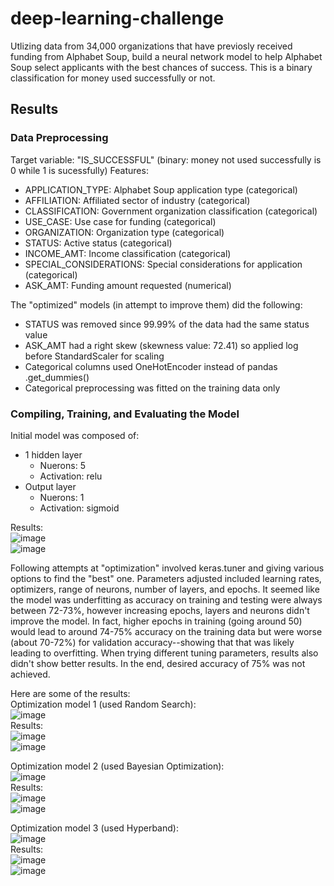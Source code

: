 # deep-learning-challenge
Utlizing data from 34,000 organizations that have previosly received funding from Alphabet Soup, build a neural network model to help Alphabet Soup select applicants with the best chances of success. This is a binary classification for money used successfully or not.

## Results
### Data Preprocessing
Target variable: "IS_SUCCESSFUL" (binary: money not used successfully is 0 while 1 is sucessfully)
Features: 
  - APPLICATION_TYPE: Alphabet Soup application type (categorical)
  - AFFILIATION: Affiliated sector of industry (categorical)
  - CLASSIFICATION: Government organization classification (categorical)
  - USE_CASE: Use case for funding (categorical)
  - ORGANIZATION: Organization type (categorical)
  - STATUS: Active status (categorical)
  - INCOME_AMT: Income classification (categorical)
  - SPECIAL_CONSIDERATIONS: Special considerations for application (categorical)
  - ASK_AMT: Funding amount requested (numerical)

The "optimized" models (in attempt to improve them) did the following:
- STATUS was removed since 99.99% of the data had the same status value
- ASK_AMT had a right skew (skewness value: 72.41) so applied log before StandardScaler for scaling
- Categorical columns used OneHotEncoder instead of pandas .get_dummies()
- Categorical preprocessing was fitted on the training data only

### Compiling, Training, and Evaluating the Model
Initial model was composed of:
- 1 hidden layer
    - Nuerons: 5
    - Activation: relu
- Output layer
    - Nuerons: 1
    - Activation: sigmoid

Results:  
![image](https://github.com/user-attachments/assets/be8e9c09-6fa8-4dc4-8853-24f53ea2a7a0)  
![image](https://github.com/user-attachments/assets/bbbf595e-7d2f-4e6b-a04d-ba1f271a58c0)

Following attempts at "optimization" involved keras.tuner and giving various options to find the "best" one. Parameters adjusted included learning rates, optimizers, range of neurons, number of layers, and epochs. It seemed like the model was underfitting as accuracy on training and testing were always between 72-73%, however increasing epochs, layers and neurons didn't improve the model. In fact, higher epochs in training (going around 50) would lead to around 74-75% accuracy on the training data but were worse (about 70-72%) for validation accuracy--showing that that was likely leading to overfitting. When trying different tuning parameters, results also didn't show better results. In the end, desired accuracy of 75% was not achieved.

Here are some of the results:  
Optimization model 1 (used Random Search):  
![image](https://github.com/user-attachments/assets/ed7b6f8e-599a-4d37-9196-77fe1b20db00)  
Results:  
![image](https://github.com/user-attachments/assets/f133018f-e295-41a0-9fb9-9e858eb34332)  
![image](https://github.com/user-attachments/assets/c0f39325-ebd1-425f-a7e0-c7980b7539ee)  

Optimization model 2 (used Bayesian Optimization):  
![image](https://github.com/user-attachments/assets/cdf330df-a26b-4cc8-9b15-b38095b212f2)  
Results:  
![image](https://github.com/user-attachments/assets/90612cc1-05e6-4624-975f-8d8a2b7d76fb)  
![image](https://github.com/user-attachments/assets/4e2d1cf5-5520-44b3-97f4-511fdc4adcc6)  

Optimization model 3 (used Hyperband):  
![image](https://github.com/user-attachments/assets/d0fbf81f-f495-4680-bffe-f34e87115400)  
Results:  
![image](https://github.com/user-attachments/assets/9611c9db-7a9b-4c07-8c74-b26cb64985be)  
![image](https://github.com/user-attachments/assets/053428e9-c656-47a7-ae69-0f07b64757d3)  
